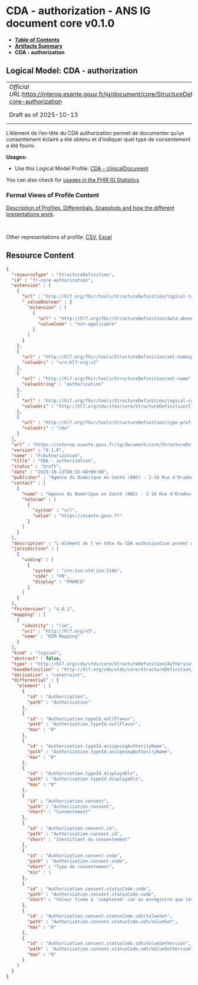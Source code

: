 # CDA - authorization - ANS IG document core v0.1.0

* [**Table of Contents**](toc.md)
* [**Artifacts Summary**](artifacts.md)
* **CDA - authorization**

## Logical Model: CDA - authorization 

| | |
| :--- | :--- |
| *Official URL*:https://interop.esante.gouv.fr/ig/document/core/StructureDefinition/fr-core-authorization | *Version*:0.1.0 |
| Draft as of 2025-10-13 | *Computable Name*:FrAuthorization |

 
L’élément de l’en-tête du CDA authorization permet de documenter qu’un consentement éclairé a été obtenu et d’indiquer quel type de consentement a été fourni. 

**Usages:**

* Use this Logical Model Profile: [CDA - clinicalDocument](StructureDefinition-fr-core-clinical-document.md)

You can also check for [usages in the FHIR IG Statistics](https://packages2.fhir.org/xig/ans.document.fr.core|current/StructureDefinition/fr-core-authorization)

### Formal Views of Profile Content

 [Description of Profiles, Differentials, Snapshots and how the different presentations work](http://build.fhir.org/ig/FHIR/ig-guidance/readingIgs.html#structure-definitions). 

 

Other representations of profile: [CSV](StructureDefinition-fr-core-authorization.csv), [Excel](StructureDefinition-fr-core-authorization.xlsx) 



## Resource Content

```json
{
  "resourceType" : "StructureDefinition",
  "id" : "fr-core-authorization",
  "extension" : [
    {
      "url" : "http://hl7.org/fhir/tools/StructureDefinition/logical-target",
      "_valueBoolean" : {
        "extension" : [
          {
            "url" : "http://hl7.org/fhir/StructureDefinition/data-absent-reason",
            "valueCode" : "not-applicable"
          }
        ]
      }
    },
    {
      "url" : "http://hl7.org/fhir/tools/StructureDefinition/xml-namespace",
      "valueUri" : "urn:hl7-org:v3"
    },
    {
      "url" : "http://hl7.org/fhir/tools/StructureDefinition/xml-name",
      "valueString" : "authorization"
    },
    {
      "url" : "http://hl7.org/fhir/tools/StructureDefinition/logical-container",
      "valueUri" : "http://hl7.org/cda/stds/core/StructureDefinition/ClinicalDocument"
    },
    {
      "url" : "http://hl7.org/fhir/tools/StructureDefinition/type-profile-style",
      "valueUri" : "cda"
    }
  ],
  "url" : "https://interop.esante.gouv.fr/ig/document/core/StructureDefinition/fr-core-authorization",
  "version" : "0.1.0",
  "name" : "FrAuthorization",
  "title" : "CDA - authorization",
  "status" : "draft",
  "date" : "2025-10-13T08:32:48+00:00",
  "publisher" : "Agence du Numérique en Santé (ANS) - 2-10 Rue d'Oradour-sur-Glane, 75015 Paris",
  "contact" : [
    {
      "name" : "Agence du Numérique en Santé (ANS) - 2-10 Rue d'Oradour-sur-Glane, 75015 Paris",
      "telecom" : [
        {
          "system" : "url",
          "value" : "https://esante.gouv.fr"
        }
      ]
    }
  ],
  "description" : "L'élément de l'en-tête du CDA authorization permet de documenter qu'un consentement éclairé a été obtenu et d'indiquer quel type de consentement a été fourni.",
  "jurisdiction" : [
    {
      "coding" : [
        {
          "system" : "urn:iso:std:iso:3166",
          "code" : "FR",
          "display" : "FRANCE"
        }
      ]
    }
  ],
  "fhirVersion" : "4.0.1",
  "mapping" : [
    {
      "identity" : "rim",
      "uri" : "http://hl7.org/v3",
      "name" : "RIM Mapping"
    }
  ],
  "kind" : "logical",
  "abstract" : false,
  "type" : "http://hl7.org/cda/stds/core/StructureDefinition/Authorization",
  "baseDefinition" : "http://hl7.org/cda/stds/core/StructureDefinition/Authorization",
  "derivation" : "constraint",
  "differential" : {
    "element" : [
      {
        "id" : "Authorization",
        "path" : "Authorization"
      },
      {
        "id" : "Authorization.typeId.nullFlavor",
        "path" : "Authorization.typeId.nullFlavor",
        "max" : "0"
      },
      {
        "id" : "Authorization.typeId.assigningAuthorityName",
        "path" : "Authorization.typeId.assigningAuthorityName",
        "max" : "0"
      },
      {
        "id" : "Authorization.typeId.displayable",
        "path" : "Authorization.typeId.displayable",
        "max" : "0"
      },
      {
        "id" : "Authorization.consent",
        "path" : "Authorization.consent",
        "short" : "Consentement"
      },
      {
        "id" : "Authorization.consent.id",
        "path" : "Authorization.consent.id",
        "short" : "Identifiant du consentement"
      },
      {
        "id" : "Authorization.consent.code",
        "path" : "Authorization.consent.code",
        "short" : "Type de consentement",
        "min" : 1
      },
      {
        "id" : "Authorization.consent.statusCode.code",
        "path" : "Authorization.consent.statusCode.code",
        "short" : "Valeur fixée à 'completed' car on enregistre que les consentements obtenus"
      },
      {
        "id" : "Authorization.consent.statusCode.sdtcValueSet",
        "path" : "Authorization.consent.statusCode.sdtcValueSet",
        "max" : "0"
      },
      {
        "id" : "Authorization.consent.statusCode.sdtcValueSetVersion",
        "path" : "Authorization.consent.statusCode.sdtcValueSetVersion",
        "max" : "0"
      }
    ]
  }
}

```
